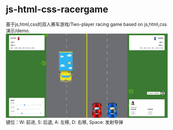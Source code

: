 # js-html-css-racergame
基于js,html,css的双人赛车游戏/Two-player racing game based on js,html,css<br>
演示/demo</em>.
![Raw GitHub Image](https://raw.githubusercontent.com/ikun9527z/js-html-css-racergame/master/DemoPictures.png)
键位：W: 前进, S: 后退, A: 左移, D: 右移, Space: 发射导弹

